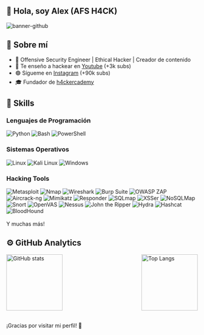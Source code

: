 ## 👋 Hola, soy Alex (AFS H4CK)
![banner-github](https://github.com/user-attachments/assets/ecad6681-a006-4890-8c3c-df6d1426e01f)

## 🚀 Sobre mí
<ul dir="auto">
<li>👾 Offensive Security Engineer | Ethical Hacker | Creador de contenido </li>
<li>🎥 Te enseño a hackear en <a href="https://youtube.com/@afsh4ck?sub_confirmation=1" rel="nofollow">Youtube</a> (+3k subs)</li>
<li>🟢 Sígueme en <a href="https://www.instagram.com/afsh4ck/" rel="nofollow">Instagram</a> (+90k subs)</li>
<li>🎓 Fundador de <a href="https://www.h4ckercademy.com" rel="nofollow">h4ckercademy</a></li>
</ul>

## 🔧 Skills
### Lenguajes de Programación
![Python](https://img.shields.io/badge/Python-3776AB?style=for-the-badge&logo=python&logoColor=white)
![Bash](https://img.shields.io/badge/Bash-4EAA25?style=for-the-badge&logo=gnu-bash&logoColor=white)
![PowerShell](https://img.shields.io/badge/PowerShell-5391FE?style=for-the-badge&logo=powershell&logoColor=white)

### Sistemas Operativos
![Linux](https://img.shields.io/badge/Linux-FCC624?style=for-the-badge&logo=linux&logoColor=black)
![Kali Linux](https://img.shields.io/badge/Kali_Linux-557C94?style=for-the-badge&logo=kali-linux&logoColor=white)
![Windows](https://img.shields.io/badge/Windows-0078D6?style=for-the-badge&logo=windows&logoColor=white)

### Hacking Tools
![Metasploit](https://img.shields.io/badge/Metasploit-4986B1?style=for-the-badge&logo=metasploit&logoColor=white)
![Nmap](https://img.shields.io/badge/Nmap-7C3BE4?style=for-the-badge&logo=nmap&logoColor=white)
![Wireshark](https://img.shields.io/badge/Wireshark-1679A7?style=for-the-badge&logo=wireshark&logoColor=white)
![Burp Suite](https://img.shields.io/badge/Burp_Suite-FF6F00?style=for-the-badge&logo=burp-suite&logoColor=white)
![OWASP ZAP](https://img.shields.io/badge/OWASP_ZAP-000000?style=for-the-badge&logo=owasp&logoColor=white)
![Aircrack-ng](https://img.shields.io/badge/Aircrack--ng-000000?style=for-the-badge&logo=aircrack-ng&logoColor=white)
![Mimikatz](https://img.shields.io/badge/Mimikatz-DC143C?style=for-the-badge&logo=mimikatz&logoColor=white)
![Responder](https://img.shields.io/badge/Responder-FF0000?style=for-the-badge&logo=ghost&logoColor=white)
![SQLmap](https://img.shields.io/badge/SQLmap-3E6E93?style=for-the-badge&logo=sqlmap&logoColor=white)
![XSSer](https://img.shields.io/badge/XSSer-000000?style=for-the-badge&logo=xss&logoColor=white)
![NoSQLMap](https://img.shields.io/badge/NoSQLMap-0B5394?style=for-the-badge&logo=nosqlmap&logoColor=white)
![Snort](https://img.shields.io/badge/Snort-FF5C93?style=for-the-badge&logo=snort&logoColor=white)
![OpenVAS](https://img.shields.io/badge/OpenVAS-008000?style=for-the-badge&logo=openvas&logoColor=white)
![Nessus](https://img.shields.io/badge/Nessus-22BB33?style=for-the-badge&logo=tenable&logoColor=white)
![John the Ripper](https://img.shields.io/badge/John_the_Ripper-AA1111?style=for-the-badge&logo=jtr&logoColor=white)
![Hydra](https://img.shields.io/badge/Hydra-333399?style=for-the-badge&logo=hydra&logoColor=white)
![Hashcat](https://img.shields.io/badge/Hashcat-994422?style=for-the-badge&logo=hashcat&logoColor=white)
![BloodHound](https://img.shields.io/badge/BloodHound-cc0000?style=for-the-badge&logo=bloodhound&logoColor=white)
<br><br>
Y muchas más!

## ⚙️ GitHub Analytics
<div style="display: flex; justify-content: space-between;">
  <img src="https://github-readme-stats.vercel.app/api?username=afsh4ck&show_icons=true&theme=merko" alt="GitHub stats" height="148">
  <a href="https://github.com/afsh4ck/github-readme-stats">
    <img src="https://github-readme-stats.vercel.app/api/top-langs/?username=afsh4ck&layout=compact&theme=merko" alt="Top Langs" height="148">
  </a>
</div>
<br>

¡Gracias por visitar mi perfil! 🚀
